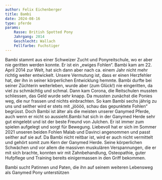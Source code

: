 ```yaml
---
author: Felix Eichenberger
title: Bambi
date: 2024-08-16
type: pferde
params:
    Rasse: British Spotted Pony
    Jahrgang: 2014
    Geschlecht: Wallach
    Fellfarbe: Fuchstiger
---
```


Bambi stammt aus einer Schweizer Zucht und Ponyreitschule, wo er aber nie geritten werden konnte. Er ist ein „ewiges Fohlen“. Bambi kam am 22. April 2014 zur Welt, hat sich dann aber nach ca. einem Jahr nicht mehr richtig weiter entwickelt. Unsere Vermutung ist, dass er einen Herzfehler hat, der ihn in seiner körperlichen Entwicklung hemmte. Bambi durfte bei seiner Züchterin weiterleben, wurde aber (zum Glück!) nie eingeritten, da viel zu schmächtig und schmal. Dann kam Corona, die Reitschulen mussten schliessen, das Geld wurde sehr knapp. Da mussten zunächst die Ponies weg, die nur frassen und nichts einbrachten. So kam Bambi sechs jährig zu uns und seither wird er stets mit „jöööö, schau das gepunktete Fohlen“ begrüsst. Doch Bambi ist älter als die meisten unserer Ganymed Pferde, auch wenn er nicht so aussieht.Bambi hat sich in der Ganymed Herde sehr gut eingelebt und ist der beste Freund von Julchen. Er ist immer zum spielen aufgelegt und sorgt für Bewegung. Liebevoll hat er sich im Sommer 2021 unseren beiden Fohlen Malab und Davinci angenommen und passt seither auf sie auf. Da Bambi nicht reitbar ist, wird er auch nicht vermittelt und gehört somit zum Kern der Ganymed Herde. Seine körperlichen Schwächen und vor allem die massiven muskulären Verspannungen, die er mit sich brachte, konnten wir mit Zahnbehandlung, Osteopathie, guter Hufpflege und Training bereits einigermassen in den Griff bekommen.

Bambi sucht Patinnen und Paten, die ihn auf seinem weiteren Lebensweg als Ganymed Pony unterstützen
